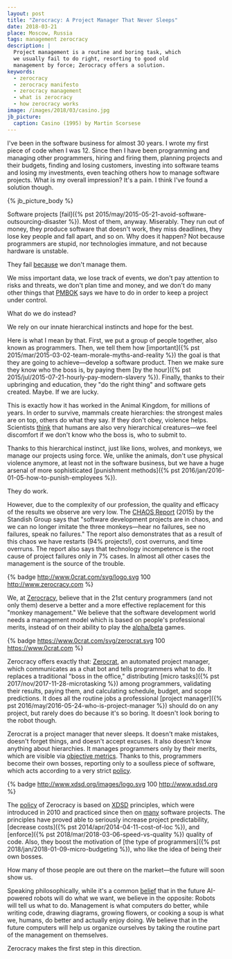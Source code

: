 ```yaml
---
layout: post
title: "Zerocracy: A Project Manager That Never Sleeps"
date: 2018-03-21
place: Moscow, Russia
tags: management zerocracy
description: |
  Project management is a routine and boring task, which
  we usually fail to do right, resorting to good old
  management by force; Zerocracy offers a solution.
keywords:
  - zerocracy
  - zerocracy manifesto
  - zerocracy management
  - what is zerocracy
  - how zerocracy works
image: /images/2018/03/casino.jpg
jb_picture:
  caption: Casino (1995) by Martin Scorsese
---
```


I've been in the software business for almost 30 years. I wrote my first piece of code
when I was 12. Since then I have been programming and managing other programmers,
hiring and firing them, planning projects and their budgets, finding and losing
customers, investing into software teams and losing my investments,
even teaching others how to manage software projects. What is my overall
impression? It's a pain. I think I've found a solution though.

<!--more-->

{% jb_picture_body %}

Software projects [fail]({% pst 2015/may/2015-05-21-avoid-software-outsourcing-disaster %}).
Most of them, anyway. Miserably. They run out of money, they
produce software that doesn't work, they miss deadlines, they
lose key people and fall apart, and so on.
Why does it happen? Not because programmers are stupid, nor technologies immature, and not because
hardware is unstable.

They fail [because](https://www.infoq.com/articles/software-failure-reasons) we don't manage them.

We miss important data, we lose track of events, we don't pay attention
to risks and threats, we don't plan time and money, and we don't do many other
things that [PMBOK](https://en.wikipedia.org/wiki/Project_Management_Body_of_Knowledge)
says we have to do in order to keep a project under control.

What do we do instead?

We rely on our innate hierarchical instincts and hope for the best.

Here is what I mean by that.
First, we put a group of people together, also known as programmers. Then,
we tell them how [important]({% pst 2015/mar/2015-03-02-team-morale-myths-and-reality %})
the goal is that they are going to achieve&mdash;develop
a software product. Then we make sure they know who the boss is, by paying
them [by the hour]({% pst 2015/jul/2015-07-21-hourly-pay-modern-slavery %}).
Finally, thanks to their upbringing and education,
they "do the right thing" and software gets created. Maybe. If we are lucky.

This is exactly how it has worked in the Animal Kingdom, for millions of years.
In order to survive, mammals create hierarchies: the strongest males are on top, others
do what they say. If they don't obey, violence helps. Scientists [think](https://www.ncbi.nlm.nih.gov/pubmed/26133375)
that humans are also very hierarchical creatures&mdash;we feel discomfort
if we don't know who the boss is, who to submit to.

Thanks to this hierarchical instinct, just like lions, wolves, and monkeys,
we manage our projects using force.
We, unlike the animals, don't use physical violence anymore, at least not in the software business, but
we have a huge arsenal of more sophisticated
[punishment methods]({% pst 2016/jan/2016-01-05-how-to-punish-employees %}).

They do work.

However, due to the complexity of our profession, the quality
and efficacy of the results we observe are very low.
The [CHAOS Report](https://www.projectsmart.co.uk/white-papers/chaos-report.pdf) (2015)
by the Standish Group says that "software development projects
are in chaos, and we can no longer imitate the three monkeys&mdash;hear no failures,
see no failures, speak no failures." The report also demonstrates that as a
result of this chaos we have restarts (94% projects!), cost overruns, and time
overruns. The report also says that technology incompetence is the root cause of project failures only in
7% cases. In almost all other cases the management is the source of the trouble.

{% badge http://www.0crat.com/svg/logo.svg 100 http://www.zerocracy.com %}

We, at [Zerocracy](http://www.zerocracy.com),
believe that in the 21st century programmers (and not only them) deserve
a better and a more effective replacement for this
"monkey management." We believe that the software development world
needs a management model which is based
on people's professional merits, instead of on their ability to play
the [alpha/beta](https://en.wikipedia.org/wiki/Alpha_%28ethology%29) games.

{% badge https://www.0crat.com/svg/zerocrat.svg 100 https://www.0crat.com %}

Zerocracy offers exactly that: [Zerocrat](https://www.0crat.com), an automated project manager, which
communicates as a chat bot and tells programmers what to do.
It replaces a traditional "boss in the office,"
distributing [micro tasks]({% pst 2017/nov/2017-11-28-microtasking %})
among programmers, validating their results,
paying them, and calculating schedule, budget, and scope predictions. It does
all the routine jobs a professional [project manager]({% pst 2016/may/2016-05-24-who-is-project-manager %})
should do on any project, but rarely does do because it's so boring.
It doesn't look boring to the robot though.

Zerocrat is a project manager that never sleeps. It doesn't make mistakes,
doesn't forget things, and doesn't accept excuses.
It also doesn't know anything about hierarchies. It manages programmers
only by their merits, which are visible via [objective metrics](https://www.0crat.com/team).
Thanks to this, programmers become their own bosses, reporting only to a soulless piece of software,
which acts according to a very strict [policy](http://www.zerocracy.com/policy.html).

{% badge http://www.xdsd.org/images/logo.svg 100 http://www.xdsd.org %}

The [policy](http://www.zerocracy.com/policy.html)
of Zerocracy is based on [XDSD](http://www.xdsd.org) principles,
which were introduced in 2010 and practiced since then on [many](https://www.youtube.com/watch?v=qRZYJGYdrwk)
software projects. The principles have proved able to seriously increase project
predictability, [decrease costs]({% pst 2014/apr/2014-04-11-cost-of-loc %}),
and [enforce]({% pst 2018/mar/2018-03-06-speed-vs-quality %})
quality of code. Also, they boost the motivation of [the type of programmers]({% pst 2018/jan/2018-01-09-micro-budgeting %}),
who like the idea of being their own bosses.

How many of those people are out there
on the market&mdash;the future will soon show us.

Speaking philosophically, while it's a common
[belief](https://www.forbes.com/sites/quora/2017/12/18/artificial-intelligence-will-change-the-job-landscape-forever-heres-how-to-prepare/)
that in the future AI-powered robots will do what we want,
we believe in the opposite: Robots will tell us what to do. Management is
what computers do better, while writing code, drawing diagrams, growing flowers,
or cooking a soup is what we, humans, do better and actually enjoy doing.
We believe that in the future computers will help us organize
ourselves by taking the routine part of the management on themselves.

Zerocracy makes the first step in this direction.
